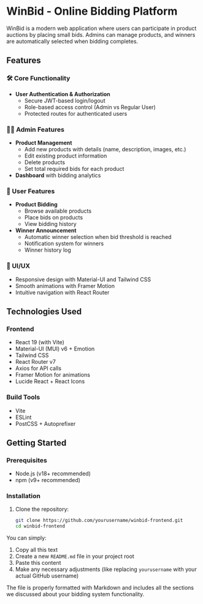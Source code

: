 # WinBid - Online Bidding Platform

WinBid is a modern web application where users can participate in product auctions by placing small bids. Admins can manage products, and winners are automatically selected when bidding completes.

## Features

### 🛠️ Core Functionality
- **User Authentication & Authorization**
  - Secure JWT-based login/logout
  - Role-based access control (Admin vs Regular User)
  - Protected routes for authenticated users

### 👨‍💻 Admin Features
- **Product Management**
  - Add new products with details (name, description, images, etc.)
  - Edit existing product information
  - Delete products
  - Set total required bids for each product
- **Dashboard** with bidding analytics

### 👤 User Features
- **Product Bidding**
  - Browse available products
  - Place bids on products
  - View bidding history
- **Winner Announcement**
  - Automatic winner selection when bid threshold is reached
  - Notification system for winners
  - Winner history log

### 🎨 UI/UX
- Responsive design with Material-UI and Tailwind CSS
- Smooth animations with Framer Motion
- Intuitive navigation with React Router

## Technologies Used

### Frontend
- React 19 (with Vite)
- Material-UI (MUI) v6 + Emotion
- Tailwind CSS
- React Router v7
- Axios for API calls
- Framer Motion for animations
- Lucide React + React Icons

### Build Tools
- Vite
- ESLint
- PostCSS + Autoprefixer


## Getting Started

### Prerequisites
- Node.js (v18+ recommended)
- npm (v9+ recommended)

### Installation
1. Clone the repository:
   ```bash
   git clone https://github.com/yourusername/winbid-frontend.git
   cd winbid-frontend

You can simply:
1. Copy all this text
2. Create a new `README.md` file in your project root
3. Paste this content
4. Make any necessary adjustments (like replacing `yourusername` with your actual GitHub username)

The file is properly formatted with Markdown and includes all the sections we discussed about your bidding system functionality.

